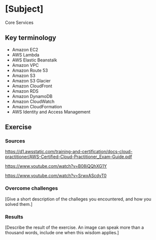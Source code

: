 # [Subject]
Core Services

## Key terminology
* Amazon EC2
* AWS Lambda
* AWS Elastic Beanstalk
* Amazon VPC
* Amazon Route 53
* Amazon S3
* Amazon S3 Glacier
* Amazon CloudFront
* Amazon RDS
* Amazon DynamoDB
* Amazon CloudWatch
* Amazon CloudFormation
* AWS Identity and Access Management


## Exercise
### Sources
https://d1.awsstatic.com/training-and-certification/docs-cloud-practitioner/AWS-Certified-Cloud-Practitioner_Exam-Guide.pdf  

https://www.youtube.com/watch?v=B08iQQhXG1Y  

https://www.youtube.com/watch?v=SrwxAScdyT0

### Overcome challenges
[Give a short description of the challeges you encountered, and how you solved them.]

### Results
[Describe the result of the exercise. An image can speak more than a thousand words, include one when this wisdom applies.]
